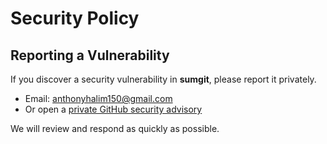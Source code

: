 # Security Policy

## Reporting a Vulnerability

If you discover a security vulnerability in **sumgit**, please report it privately.

- Email: anthonyhalim150@gmail.com
- Or open a [private GitHub security advisory](https://github.com/anthonyhalim150/sumgit/security/advisories)

We will review and respond as quickly as possible.
